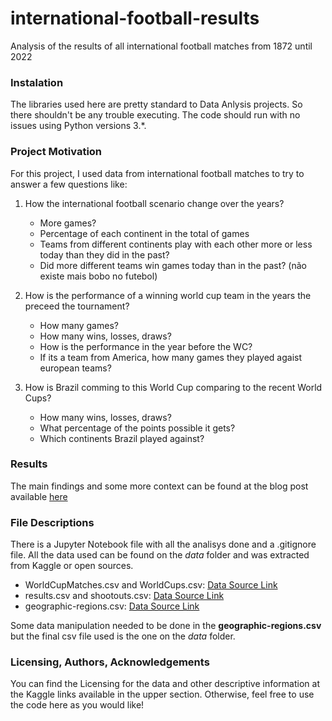 # international-football-results
Analysis of the results of all international football matches from 1872 until 2022

### Instalation

The libraries used here are pretty standard to Data Anlysis projects. So there shouldn't be any trouble executing. The code should run with no issues using Python versions 3.*.

### Project Motivation
For this project, I used data from international football matches to try to answer a few questions like:
1. How the international football scenario change over the years?    
    - More games? 
    - Percentage of each continent in the total of games
    - Teams from different continents play with each other more or less today than they did in the past?
    - Did more different teams win games today than in the past? (não existe mais bobo no futebol)


2. How is the performance of a winning world cup team in the years the preceed the tournament?
    - How many games?
    - How many wins, losses, draws?
    - How is the performance in the year before the WC?
    - If its a team from America, how many games they played agaist european teams?

    
3. How is Brazil comming to this World Cup comparing to the recent World Cups?
    - How many wins, losses, draws?
    - What percentage of the points possible it gets?
    - Which continents Brazil played against?

### Results 
The main findings and some more context can be found at the blog post available [here](https://medium.com/@samuelcaeiro2014/a-look-into-international-football-before-the-wc-ad565428e05f)

### File Descriptions
There is a Jupyter Notebook file with all the analisys done and a .gitignore file. All the data used can be found on the _data_ folder and was extracted from Kaggle or open sources.
- WorldCupMatches.csv and WorldCups.csv: [Data Source Link](https://www.kaggle.com/datasets/abecklas/fifa-world-cup?select=WorldCupMatches.csv)
- results.csv and shootouts.csv: [Data Source Link](https://www.kaggle.com/datasets/martj42/international-football-results-from-1872-to-2017)
- geographic-regions.csv: [Data Source Link](https://unstats.un.org/unsd/methodology/m49/overview/)

Some data manipulation needed to be done in the **geographic-regions.csv** but the final csv file used is the one on the _data_ folder.

### Licensing, Authors, Acknowledgements
You can find the Licensing for the data and other descriptive information at the Kaggle links available in the upper section. Otherwise, feel free to use the code here as you would like!
